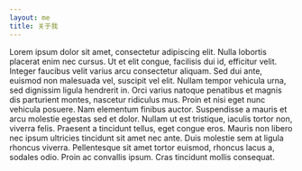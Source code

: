 ```yaml
---
layout: me
title: 关于我
---
```


Lorem ipsum dolor sit amet, consectetur adipiscing elit. Nulla lobortis placerat enim nec cursus. Ut et elit congue, facilisis dui id, efficitur velit. Integer faucibus velit varius arcu consectetur aliquam. Sed dui ante, euismod non malesuada vel, suscipit vel elit. Nullam tempor vehicula urna, sed dignissim ligula hendrerit in. Orci varius natoque penatibus et magnis dis parturient montes, nascetur ridiculus mus. Proin et nisi eget nunc vehicula posuere. Nam elementum finibus auctor. Suspendisse a mauris et arcu molestie egestas sed et dolor. Nullam ut est tristique, iaculis tortor non, viverra felis. Praesent a tincidunt tellus, eget congue eros. Mauris non libero nec ipsum ultricies tincidunt sit amet nec ante. Duis molestie sem at ligula rhoncus viverra. Pellentesque sit amet tortor euismod, rhoncus lacus a, sodales odio. Proin ac convallis ipsum. Cras tincidunt mollis consequat.